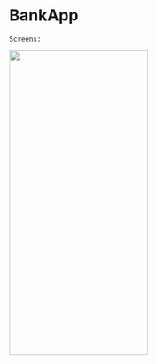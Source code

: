 # BankApp

	Screens: 

 <img src="https://github.com/AndresRodriguezz/BankApp/assets/53130637/a4ac237e-9fcd-473b-8d0d-aae398da409f" width="250" height="550"> <br>

